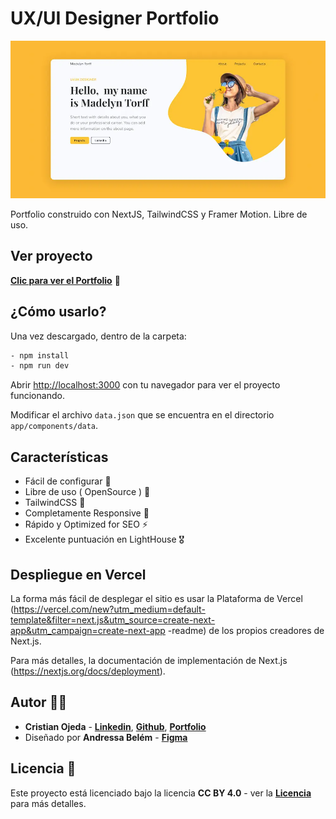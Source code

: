 # UX/UI Designer Portfolio

<img src='https://raw.githubusercontent.com/ojedacristian/designer-free-portfolio/master/public/images/uxportfoliotemplate.webp' 
alt='Portfolio libre de uso' />

Portfolio construido con NextJS, TailwindCSS y Framer Motion.
Libre de uso.

## Ver proyecto
**[Clic para ver el Portfolio](https://free-uxdesigner-portfolio.netlify.app/)** 🚀

## ¿Cómo usarlo?

Una vez descargado, dentro de la carpeta:

```bash
- npm install
- npm run dev
```

Abrir [http://localhost:3000](http://localhost:3000) con tu navegador para ver el proyecto funcionando.

Modificar el archivo ```data.json``` que se encuentra en el directorio ```app/components/data```. 


## Características

- Fácil de configurar 💯
- Libre de uso ( OpenSource ) 🥳
- TailwindCSS 🤘
- Completamente Responsive 🚀
- Rápido y Optimized for SEO ⚡
- Excelente puntuación en LightHouse 🎖️

## Despliegue en Vercel

La forma más fácil de desplegar el sitio es usar la Plataforma de Vercel (https://vercel.com/new?utm_medium=default-template&filter=next.js&utm_source=create-next-app&utm_campaign=create-next-app -readme) de los propios creadores de Next.js.

Para más detalles, la documentación de implementación de Next.js (https://nextjs.org/docs/deployment).


## Autor 👨‍💻

- **Cristian Ojeda** - **[Linkedin](https://linkedin.com/in/ojedacristian)**, **[Github](https://github.com/ojedacristian)**, **[Portfolio](https://cristianojeda.com.ar)**  
- Diseñado por **Andressa Belém** - **[Figma](https://www.figma.com/community/file/946944225031473055)**


## Licencia 📄

Este proyecto está licenciado bajo la licencia  **CC BY 4.0** - ver la **[Licencia](https://creativecommons.org/licenses/by/4.0/)** para más detalles.